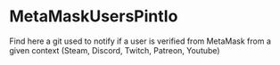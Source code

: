# MetaMaskUsersPintIo
Find here a git used to notify if a user is verified from MetaMask from a given context (Steam, Discord, Twitch, Patreon, Youtube)
